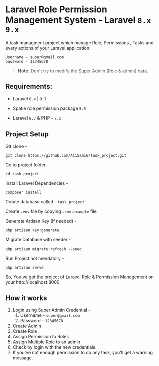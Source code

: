 # Laravel Role Permission Management System - Laravel `8.x` `9.x`

A task  managment project which manage Role, Permissions , Tasks and every actions of your Laravel application. 

```
Username - super@gmail.com
password - 12345678
```
> **Note:** Don't try to modify the Super Admin (Role & admin) data.

## Requirements:
- Laravel `8.x` | `9.7`
- Spatie role permission package  `5.5`




- Laravel `8.7` & PHP - `7.x`


## Project Setup
Git clone -
```console
git clone https://github.com/AliSami6/task_project.git
```

Go to project folder -
```console
cd task_project
```

Install Laravel Dependencies -
```console
composer install
```

Create database called - `task_project`

Create `.env` file by copying `.env.example` file

Generate Artisan Key (If needed) -
```console
php artisan key:generate
```

Migrate Database with seeder -
```console
php artisan migrate:refresh --seed
```

Run Project not mendatory -
```php
php artisan serve
```


So, You've got the project of Laravel Role & Permission Management on your http://localhost:8000

## How it works
1. Login using Super Admin Credential -
    1. Username - `super@gmail.com`
    1. Password - `12345678`
2. Create Admin
3. Create Role
4. Assign Permission to Roles
5. Assign Multiple Role to an admin
6. Check by login with the new credentials.
7. If you've not enough permission to do any task, you'll get a warning message.



